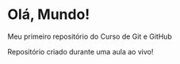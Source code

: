 # Olá, Mundo!
 Meu primeiro repositório do Curso de Git e GitHub

Repositório criado durante uma aula ao vivo!
